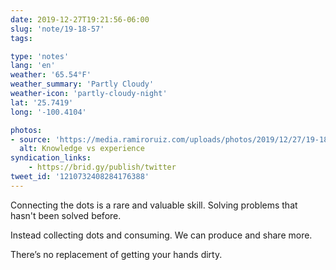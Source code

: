 ```yaml
---
date: 2019-12-27T19:21:56-06:00
slug: 'note/19-18-57'
tags:

type: 'notes'
lang: 'en'
weather: '65.54°F'
weather_summary: 'Partly Cloudy'
weather-icon: 'partly-cloudy-night'
lat: '25.7419'
long: '-100.4104'

photos:
- source: 'https://media.ramiroruiz.com/uploads/photos/2019/12/27/19-18-57/knowledge-vs-experience.jpeg'
  alt: Knowledge vs experience
syndication_links:
    - https://brid.gy/publish/twitter
tweet_id: '1210732408284176388'
---
```

Connecting the dots is a rare and valuable skill. Solving problems that hasn't been solved before. 

Instead collecting dots and consuming. We can produce and share more.

There’s no replacement of getting your hands dirty.